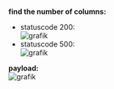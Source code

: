 **find the number of columns:**  
* statuscode 200:  
![grafik](https://github.com/alireza-cloud/Burp-Challenge-Web-Security-Academy/assets/62068604/28bc2895-e45c-4e26-b533-2135a3fd1269)
* statuscode 500:  
![grafik](https://github.com/alireza-cloud/Burp-Challenge-Web-Security-Academy/assets/62068604/6fafacc4-92f6-454d-9d08-8c3f63626a59)

**payload:**  
![grafik](https://github.com/alireza-cloud/Burp-Challenge-Web-Security-Academy/assets/62068604/b6aa466c-2d74-4fd8-b1d4-63d33ad3c08c)
